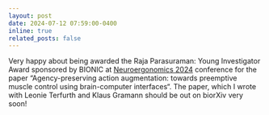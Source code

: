 ```yaml
---
layout: post
date: 2024-07-12 07:59:00-0400
inline: true
related_posts: false
---
```


Very happy about being awarded the Raja Parasuraman: Young Investigator Award sponsored by BIONIC at [Neuroergonomics 2024](http://neuroergonomics2024.inria.fr) conference for the paper “Agency-preserving action augmentation: towards preemptive muscle control using brain-computer interfaces“. The paper, which I wrote with Leonie Terfurth and Klaus Gramann should be out on biorXiv very soon!
